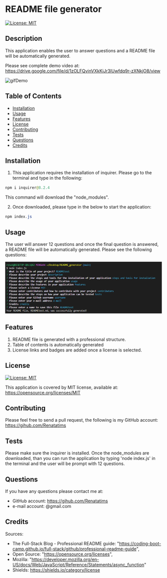 # README file generator
  
  [![License: MIT](https://img.shields.io/badge/License-MIT-blue.svg)](https://opensource.org/licenses/MIT)

  ## Description
  This application enables the user to answer questions and a README file will be automatically generated.
  
  Please see complete demo video at: https://drive.google.com/file/d/1zOLFQvinVXkKiJr3lUwfdq9r-zXNkjO8/view

  ![gifDemo](./assets/screenshots/gifDemo.gif)

  ## Table of Contents
  - [Installation](#installation)
  - [Usage](#usage)
  - [Features](#features)
  - [License](#license)
  - [Contributing](#contributing)
  - [Tests](#tests)
  - [Questions](#questions)
  - [Credits](#credits)
  
  ## Installation
  1.  This application requires the installation of inquirer. Please go to the terminal and type in the following: 

  ````java 
  npm i inquirer@8.2.4 
  ````
  This command will download the "node_modules".

  2. Once downloaded, please type in the below to start the application:

   ````java 
  npm index.js
  ````

  ## Usage
  The user will answer 12 questions and once the final question is answered, a README file will be automatically generated. Please see the following questions:

  ![Preview](./assets/screenshots/Capture1.PNG)

  ## Features
  1. README file is generated with a professional structure.
  2. Table of contents is automatically generated 
  3. License links and badges are added once a license is selected.

  ## License
  [![License: MIT](https://img.shields.io/badge/License-MIT-blue.svg)](https://opensource.org/licenses/MIT)
  
  This application is covered by MIT license, available at:
  https://opensource.org/licenses/MIT

  ## Contributing
  Please feel free to send a pull request, the following is my GitHub account: https://gihub.com/Renatatims

  ## Tests
  Please make sure the inquirer is installed. Once the node_modules are downloaded, than you can run the application by typing 'node index.js' in the terminal and the user will be prompt with 12 questions.

  ## Questions
  If you have any questions please contact me at:
   - GitHub account: https://gihub.com/Renatatims
   - e-mail account: @gmail.com

  ## Credits
  Sources: 
   - The Full-Stack Blog - Professional README guide: "https://coding-boot-camp.github.io/full-stack/github/professional-readme-guide", 
   - Open Source: "https://opensource.org/licenses", 
   - Mozilla: "https://developer.mozilla.org/en-US/docs/Web/JavaScript/Reference/Statements/async_function"
   - Shields: https://shields.io/category/license
 
